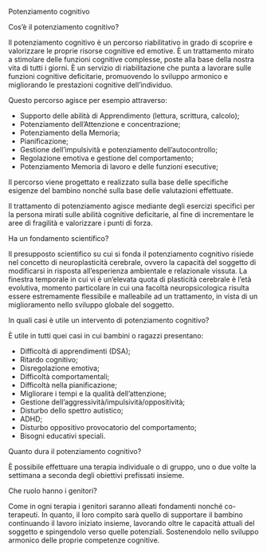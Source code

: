 Potenziamento cognitivo

Cos’è il potenziamento cognitivo?

Il potenziamento cognitivo è un percorso riabilitativo in grado di scoprire e valorizzare le proprie risorse cognitive ed emotive. È un trattamento mirato a stimolare delle funzioni cognitive complesse, poste alla base della nostra vita di tutti i giorni. 
È un servizio di riabilitazione che punta a lavorare sulle funzioni cognitive deficitarie, promuovendo lo sviluppo armonico e migliorando le prestazioni cognitive dell’individuo.

Questo percorso agisce per esempio attraverso:

 - Supporto delle abilità di Apprendimento (lettura, scrittura, calcolo); 
 - Potenziamento dell’Attenzione e concentrazione;
 - Potenziamento della Memoria;
 - Pianificazione;
 - Gestione dell’impulsività e potenziamento dell’autocontrollo;
 - Regolazione emotiva e gestione del comportamento;
 - Potenziamento Memoria di lavoro e delle funzioni esecutive;

Il percorso viene progettato e realizzato sulla base delle specifiche esigenze del bambino nonché sulla base delle valutazioni effettuate.

Il trattamento di potenziamento agisce mediante degli esercizi specifici per la persona mirati sulle abilità cognitive deficitarie, al fine di incrementare le aree di fragilità e valorizzare i punti di forza.

Ha un fondamento scientifico?

Il presupposto scientifico su cui si fonda il potenziamento cognitivo risiede nel concetto di neuroplasticità cerebrale, ovvero la capacità del soggetto di modificarsi in risposta all’esperienza ambientale e relazionale vissuta. 
La finestra temporale in cui vi è un’elevata quota di plasticità cerebrale è l’età evolutiva, momento particolare in cui una facoltà neuropsicologica risulta essere estremamente flessibile e malleabile ad un trattamento, in vista di un miglioramento nello sviluppo globale del soggetto.

In quali casi è utile un intervento di potenziamento cognitivo?

È utile in tutti quei casi in cui bambini o ragazzi presentano:
- Difficoltà di apprendimenti (DSA);
- Ritardo cognitivo;
 - Disregolazione emotiva;
 - Difficoltà comportamentali;
 - Difficoltà nella pianificazione;
- Migliorare i tempi e la qualità dell’attenzione;
- Gestione dell’aggressività/impulsività/oppositività;
- Disturbo dello spettro autistico;
- ADHD;
- Disturbo oppositivo provocatorio del comportamento;
- Bisogni educativi speciali.

Quanto dura il potenziamento cognitivo?

È possibile effettuare una terapia individuale o di gruppo, uno o due volte la settimana a seconda degli obiettivi prefissati insieme.

Che ruolo hanno i genitori?

Come in ogni terapia i genitori saranno alleati fondamenti nonché co-terapeuti. In quanto, il loro compito sarà quello di supportare il bambino continuando il lavoro iniziato insieme, lavorando oltre le capacità attuali del soggetto e spingendolo verso quelle potenziali. 
Sostenendolo nello sviluppo armonico delle proprie competenze cognitive.